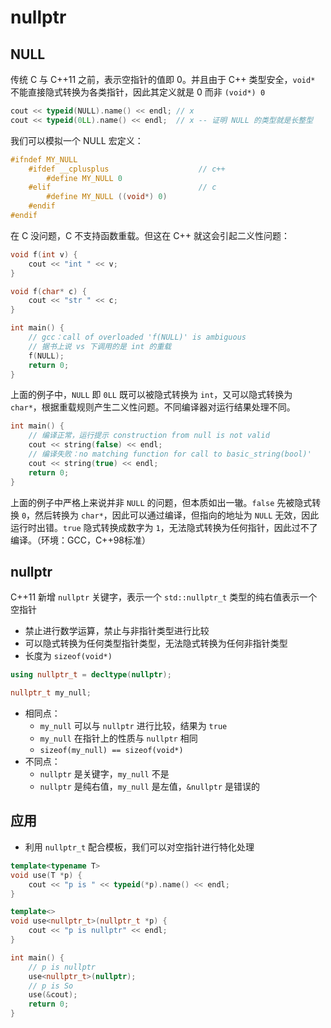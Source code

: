 # nullptr
## NULL

传统 C 与 C++11 之前，表示空指针的值即 0。并且由于 C++ 类型安全，`void*` 不能直接隐式转换为各类指针，因此其定义就是 0 而非 `(void*) 0`

```c++
cout << typeid(NULL).name() << endl; // x
cout << typeid(0LL).name() << endl;  // x -- 证明 NULL 的类型就是长整型
```

我们可以模拟一个 NULL 宏定义：

```c++
#ifndef MY_NULL
    #ifdef __cplusplus                    // c++
        #define MY_NULL 0
    #elif                                 // c
        #define MY_NULL ((void*) 0)
    #endif
#endif
```

在 C 没问题，C 不支持函数重载。但这在 C++ 就这会引起二义性问题：

```c++
void f(int v) {
    cout << "int " << v;
}

void f(char* c) {
    cout << "str " << c;
}

int main() {
    // gcc：call of overloaded 'f(NULL)' is ambiguous
    // 据书上说 vs 下调用的是 int 的重载
    f(NULL);
    return 0;
}
```

上面的例子中，`NULL` 即 `0LL` 既可以被隐式转换为 `int`，又可以隐式转换为 `char*`，根据重载规则产生二义性问题。不同编译器对运行结果处理不同。

```c++
int main() {
    // 编译正常，运行提示 construction from null is not valid
    cout << string(false) << endl;
    // 编译失败：no matching function for call to basic_string(bool)'
    cout << string(true) << endl;
    return 0;
}
```

上面的例子中严格上来说并非 `NULL` 的问题，但本质如出一辙。`false` 先被隐式转换 `0`，然后转换为 `char*`，因此可以通过编译，但指向的地址为 `NULL` 无效，因此运行时出错。`true` 隐式转换成数字为 `1`，无法隐式转换为任何指针，因此过不了编译。（环境：GCC，C++98标准）
## nullptr

C++11 新增 `nullptr` 关键字，表示一个 `std::nullptr_t` 类型的纯右值表示一个空指针
- 禁止进行数学运算，禁止与非指针类型进行比较
- 可以隐式转换为任何类型指针类型，无法隐式转换为任何非指针类型
- 长度为 `sizeof(void*)`

```c++
using nullptr_t = decltype(nullptr);

nullptr_t my_null;
```

- 相同点：
	- `my_null` 可以与 `nullptr` 进行比较，结果为 `true`
	- `my_null` 在指针上的性质与 `nullptr` 相同
	- `sizeof(my_null) == sizeof(void*)`
- 不同点：
	- `nullptr` 是关键字，`my_null` 不是
	- `nullptr` 是纯右值，`my_null` 是左值，`&nullptr` 是错误的
## 应用

- 利用 `nullptr_t` 配合模板，我们可以对空指针进行特化处理

```c++
template<typename T>
void use(T *p) {
    cout << "p is " << typeid(*p).name() << endl;
}

template<>
void use<nullptr_t>(nullptr_t *p) {
    cout << "p is nullptr" << endl;
}

int main() {
    // p is nullptr
    use<nullptr_t>(nullptr);
    // p is So
    use(&cout);
    return 0;
}
```
